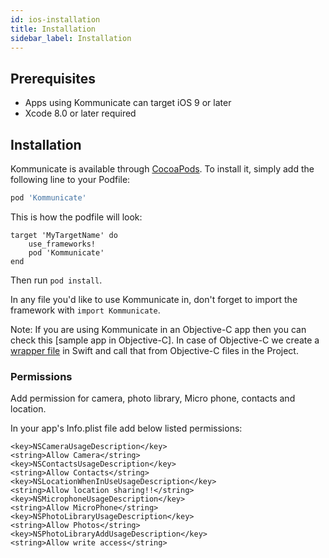 ```yaml
---
id: ios-installation
title: Installation
sidebar_label: Installation
---
```


## Prerequisites

 * Apps using Kommunicate can target iOS 9 or later <br />
 * Xcode 8.0 or later required


## Installation

Kommunicate is available through [CocoaPods](http://cocoapods.org). To install
it, simply add the following line to your Podfile:

```ruby
pod 'Kommunicate'
```
This is how the podfile will look:

```
target 'MyTargetName' do
    use_frameworks!
    pod 'Kommunicate'
end
```

Then run `pod install`.

In any file you'd like to use Kommunicate in, don't forget to
import the framework with `import Kommunicate`.

Note: If you are using Kommunicate in an Objective-C app then you can check this [sample app in Objective-C].
In case of Objective-C we create a [wrapper file](https://github.com/Kommunicate-io/Kommunicate-Objective-C-Sample-App/blob/master/KommunicateObjcSample/KommunicateWrapper.swift) in Swift and call that from Objective-C files in the Project.


### Permissions

Add permission for camera, photo library, Micro phone, contacts and location. </br>

In your app's Info.plist file add below listed permissions:

```
<key>NSCameraUsageDescription</key>
<string>Allow Camera</string>
<key>NSContactsUsageDescription</key>
<string>Allow Contacts</string>
<key>NSLocationWhenInUseUsageDescription</key>
<string>Allow location sharing!!</string>
<key>NSMicrophoneUsageDescription</key>
<string>Allow MicroPhone</string>
<key>NSPhotoLibraryUsageDescription</key>
<string>Allow Photos</string>
<key>NSPhotoLibraryAddUsageDescription</key>
<string>Allow write access</string>

```
